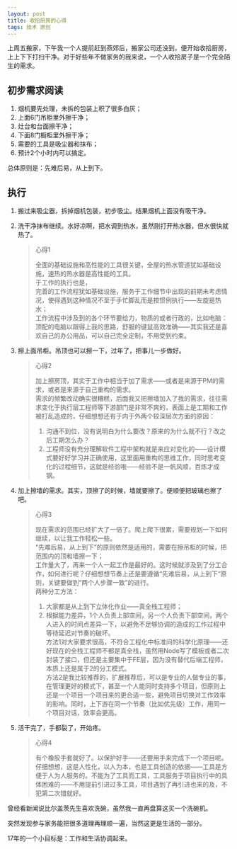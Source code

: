 ```yaml
---
layout: post
title: 收拾厨房的心得
tags: 技术 原创
---
```


上周五搬家，下午我一个人提前赶到燕郊后，搬家公司还没到，便开始收拾厨房，上上下下打扫干净。对于好些年不做家务的我来说，一个人收拾房子是一个完全陌生的需求。

## 初步需求阅读

1. 烟机要先处理，未拆的包装上积了很多白灰；
2. 上面6门吊柜里外擦干净；
3. 灶台和台面擦干净；
4. 下面8门橱柜里外擦干净；
6. 需要的工具是吸尘器和抹布；
6. 预计2个小时内可以搞定。

总体原则是：先难后易，从上到下。

## 执行

1. 搬过来吸尘器，拆掉烟机包装，初步吸尘。结果烟机上面没有吸干净。

2. 洗干净抹布继续。水好凉啊，把水调到热水，虽然刚打开热水器，但水很快就热了。

    > 心得1
    >
    > 全面的基础设施和高性能的工具很关键，全屋的热水管道犹如基础设施，速热的热水器是高性能的工具。  
    > 于工作的执行也是，  
    > 完善的工作流程犹如基础设施，服务于工作细节中出现的前期未考虑情况，使得遇到这种情况不至于手忙脚乱而是按惯例执行——左旋是热水；  
    > 工作流程中涉及到的各个环节要给力，物质的或者行政的，比如电脑：顶配的电脑以跟得上我的思路，舒服的键鼠高效准确——其实我还是喜欢自己的办公用品，可以自己完全定制，不用受到约束。

3. 擦上面吊柜。吊顶也可以擦一下，过年了，把事儿一步做好。

    > 心得2
    >
    > 加上擦房顶，其实于工作中相当于加了需求——或者是来源于PM的需求，或者是来源于自己重构的需求。  
    > 需求的频繁改动确实很糟糕，后面我又把擦墙加入了我的需求，往往需求变化于执行层工程师等下游部门是非常不爽的，表面上是工期和工作被打乱造成的，仔细想想还有于内于外两个较深层次方面的原因：  
    > 1. 沟通不到位，没有说明白为什么要改？原来的为什么就不行？改之后工期怎么办？  
    > 2. 工程师没有充分理解软件工程中架构就是来应对变化的——设计模式要好好学习并正确使用，这里面用重构的思维工作，同时思考变化的过程细节，这就是经验哦——经验不是一帆风顺，百炼才成钢。

4. 加上擦墙的需求。其实，顶擦了的时候，墙就要擦了。便顺便把玻璃也擦了吧。

    > 心得3
    >
    > 现在需求的范围已经扩大了一倍了。爬上爬下很累，需要规划一下如何继续，以让我工作轻松一些。  
    > “先难后易，从上到下”的原则依然是适用的，需要在擦吊柜的时候，把范围内的顶和墙擦一下；  
    > 工作量大了，再来一个人一起工作是最好的。这时候就涉及到了分工合作，如何进行呢？仔细想想节奏上还是要遵循“先难后易，从上到下“原则，关键要做到“两个人步骤一致”的进行。  
    > 两种分工方法：  
    > 1. 大家都是从上到下立体化作业——真全栈工程师；  
    > 2. 根据能力差异，1个人负责上部空间，另一个人负责下部空间，两个人进入的时间点差异一下，以避免不足够协调的造成的工作过程中等待延迟对节奏的破坏。  
    > 方法1对大家要求很高，不符合工程化中标准间的科学化原理——还好现在的全栈工程师不都是真全栈，虽然用Node写了模板或者二次封装了接口，但还是主要集中于FE层，因为没有替代后端工程师，本质上还是属于2的分工模式。  
    > 方法2是我比较推荐的，扩展推荐后，可以是专业的人做专业的事，在管理更好的模式下，甚至一个人能同时支持多个项目，但原则上还是一个项目一个项目来的更合适一些，避免项目切换对工作效率的影响。同时，上下游在同一个节奏（比如优先级）工作，用同一个项目对话，效率会更高。

5. 活干完了，手都裂了，开始疼。

    > 心得4
    >
    > 有个橡胶手套就好了。以保护好手——还要用手来完成下一个项目呢。  
    > 仔细想想，这是人性化，以人为本，也是工具创造的依据——工具是方便于人为人服务的。不能为了工具而工具，工具服务于项目执行中的具体困难的——不用提前引进过多工具，项目遇到了再引进也来的及，不犯第二次错就好。  

曾经看新闻说比尔盖茨先生喜欢洗碗，虽然我一直再盘算这买一个洗碗机。

突然发现参与家务能把很多道理再理顺一遍，当然这更是生活的一部分。

17年的一个小目标是：工作和生活协调起来。
